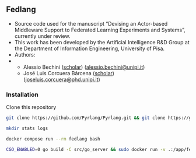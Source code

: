 ## Fedlang

- Source code used for the manuscript “Devising an Actor-based Middleware Support to Federated Learning Experiments and Systems”, currently under review.
- This work has been developed by the Artificial Intelligence R&D Group at the Department of Information Engineering, University of Pisa.
- Authors:
- - Alessio Bechini ([scholar](https://scholar.google.com/citations?user=ooYOGP4AAAAJ)) (alessio.bechini@unipi.it)
  - José Luis Corcuera Bárcena ([scholar](https://scholar.google.it/citations?user=dasDbcAAAAAJ)) (joseluis.corcuera@phd.unipi.it)

### Installation
Clone this repository
```bash
git clone https://github.com/Pyrlang/Pyrlang.git && git clone https://github.com/Pyrlang/Term.git
```
```bash
mkdir stats logs
```
 ```bash
docker compose run --rm fedlang bash
```

```bash
CGO_ENABLED=0 go build -C src/go_server && sudo docker run -v .:/app/fedlang -it --rm fedlang ./start.sh 1
```
